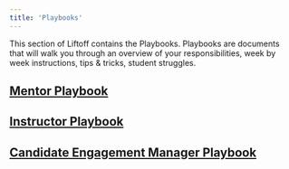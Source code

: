 ```yaml
---
title: 'Playbooks'
---
```


This section of Liftoff contains the Playbooks. Playbooks are documents that will walk you through an overview of your responsibilities, week by week instructions, tips & tricks, student struggles.

## [Mentor Playbook](../../playbooks/mentor-playbook/)

## [Instructor Playbook](../../playbooks/instructor-playbook/)

## [Candidate Engagement Manager Playbook](../../playbooks/CEM-playbook/)